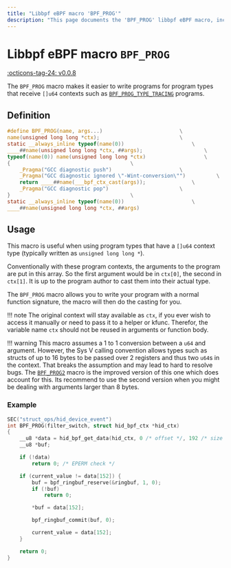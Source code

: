 ```yaml
---
title: "Libbpf eBPF macro 'BPF_PROG'"
description: "This page documents the 'BPF_PROG' libbpf eBPF macro, including its definition, usage, and examples."
---
```

# Libbpf eBPF macro `BPF_PROG`

[:octicons-tag-24: v0.0.8](https://github.com/libbpf/libbpf/releases/tag/v0.0.8)

The `BPF_PROG` macro makes it easier to write programs for program types that receive `[]u64` contexts such as [`BPF_PROG_TYPE_TRACING`](../../../linux/program-type/BPF_PROG_TYPE_TRACING.md) programs.

## Definition

```c
#define BPF_PROG(name, args...)						    \
name(unsigned long long *ctx);						    \
static __always_inline typeof(name(0))					    \
____##name(unsigned long long *ctx, ##args);				    \
typeof(name(0)) name(unsigned long long *ctx)				    \
{									    \
	_Pragma("GCC diagnostic push")					    \
	_Pragma("GCC diagnostic ignored \"-Wint-conversion\"")		    \
	return ____##name(___bpf_ctx_cast(args));			    \
	_Pragma("GCC diagnostic pop")					    \
}									    \
static __always_inline typeof(name(0))					    \
____##name(unsigned long long *ctx, ##args)
```

## Usage

This macro is useful when using program types that have a `[]u64` context type (typically written as `unsigned long long *`). 

Conventionally with these program contexts, the arguments to the program are put in this array. So the first argument would be in `ctx[0]`, the second in `ctx[1]`. It is up to the program author to cast them into their actual type.

The `BPF_PROG` macro allows you to write your program with a normal function signature, the macro will then do the casting for you.

!!! note
    The original context will stay available as `ctx`, if you ever wish to access it manually or need to pass it to a helper or kfunc. Therefor, the variable name `ctx` should not be reused in arguments or function body.

!!! warning
    This macro assumes a 1 to 1 conversion between a `u64` and argument. However, the Sys V calling convention allows types such as structs of up to 16 bytes to be passed over 2 registers and thus two `u64`s in the context. That breaks the assumption and may lead to hard to resolve bugs. The [`BPF_PROG2`](BPF_PROG2.md) macro is the improved version of this one which does account for this. Its recommend to use the second version when you might be dealing with arguments larger than 8 bytes.

### Example

```c hl_lines="2"
SEC("struct_ops/hid_device_event")
int BPF_PROG(filter_switch, struct hid_bpf_ctx *hid_ctx)
{
    __u8 *data = hid_bpf_get_data(hid_ctx, 0 /* offset */, 192 /* size */);
    __u8 *buf;

    if (!data)
        return 0; /* EPERM check */

    if (current_value != data[152]) {
        buf = bpf_ringbuf_reserve(&ringbuf, 1, 0);
        if (!buf)
            return 0;

        *buf = data[152];

        bpf_ringbuf_commit(buf, 0);

        current_value = data[152];
    }

    return 0;
}
```
